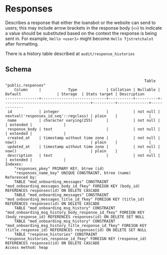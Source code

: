 # Responses

Describes a response that either the loansbot or the website can send to users;
this may include arrow brackets in the response body (`<>`) to indicate a value
should be substituted based on the context the response is being sent in. For
example, `Hello <user1>` might become `Hello Tjstretchalot` after formatting.

There is a history table described at `audit/response_histories`

## Schema

```
                                                              Table "public.responses"
    Column     |            Type             | Collation | Nullable |                Default                | Storage  | Stats target | Description
---------------+-----------------------------+-----------+----------+---------------------------------------+----------+--------------+-------------
 id            | integer                     |           | not null | nextval('responses_id_seq'::regclass) | plain    |              |
 name          | character varying(255)      |           | not null |                                       | extended |              |
 response_body | text                        |           | not null |                                       | extended |              |
 created_at    | timestamp without time zone |           | not null | now()                                 | plain    |              |
 updated_at    | timestamp without time zone |           | not null | now()                                 | plain    |              |
 description   | text                        |           | not null |                                       | extended |              |
Indexes:
    "responses_pkey" PRIMARY KEY, btree (id)
    "responses_name_key" UNIQUE CONSTRAINT, btree (name)
Referenced by:
    TABLE "mod_onboarding_messages" CONSTRAINT "mod_onboarding_messages_body_id_fkey" FOREIGN KEY (body_id) REFERENCES responses(id) ON DELETE CASCADE
    TABLE "mod_onboarding_messages" CONSTRAINT "mod_onboarding_messages_title_id_fkey" FOREIGN KEY (title_id) REFERENCES responses(id) ON DELETE CASCADE
    TABLE "mod_onboarding_msg_history" CONSTRAINT "mod_onboarding_msg_history_body_response_id_fkey" FOREIGN KEY (body_response_id) REFERENCES responses(id) ON DELETE SET NULL
    TABLE "mod_onboarding_msg_history" CONSTRAINT "mod_onboarding_msg_history_title_response_id_fkey" FOREIGN KEY (title_response_id) REFERENCES responses(id) ON DELETE SET NULL
    TABLE "response_histories" CONSTRAINT "response_histories_response_id_fkey" FOREIGN KEY (response_id) REFERENCES responses(id) ON DELETE CASCADE
Access method: heap
```
